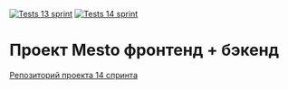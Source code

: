 [![Tests 13 sprint](https://github.com/Rybakov-Ilay/express-mesto-gha/actions/workflows/tests-13-sprint.yml/badge.svg)](https://github.com/Rybakov-Ilay/express-mesto-gha/actions/workflows/tests-13-sprint.yml)
[![Tests 14 sprint](https://github.com/Rybakov-Ilay/express-mesto-gha/actions/workflows/tests-14-sprint.yml/badge.svg)](https://github.com/Rybakov-Ilay/express-mesto-gha/actions/workflows/tests-14-sprint.yml)

# Проект Mesto фронтенд + бэкенд


[Репозиторий проекта 14 спринта](https://github.com/Rybakov-Ilay/express-mesto-gha)
